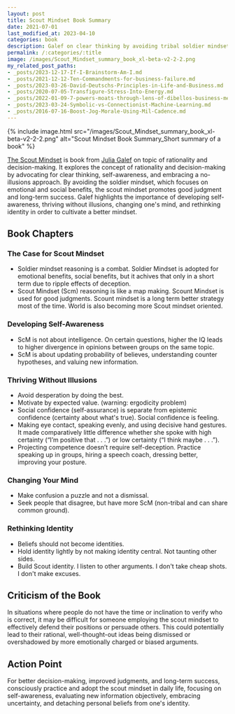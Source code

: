 ```yaml
---
layout: post
title: Scout Mindset Book Summary
date: 2021-07-01
last_modified_at: 2023-04-10
categories: book
description: Galef on clear thinking by avoiding tribal soldier mindset, self-awareness, no-illusions, changing mind, criticism.
permalink: /:categories/:title
image: /images/Scout_Mindset_summary_book_xl-beta-v2-2-2.png
my_related_post_paths:
- _posts/2023-12-17-If-I-Brainstorm-Am-I.md
- _posts/2021-12-12-Ten-Commandments-for-business-failure.md
- _posts/2023-03-26-David-Deutschs-Principles-in-Life-and-Business.md
- _posts/2020-07-05-Transfigure-Stress-Into-Energy.md
- _posts/2022-01-09-7-powers-moats-through-lens-of-dibellos-business-mental-model.md
- _posts/2023-03-24-Symbolic-vs-Connectionist-Machine-Learning.md
- _posts/2016-07-16-Boost-Jog-Morale-Using-Mil-Cadence.md
---
```



{% include image.html src="/images/Scout_Mindset_summary_book_xl-beta-v2-2-2.png" alt="Scout Mindset Book Summary_Short summary of a book" %}


[The Scout Mindset](https://www.goodreads.com/book/show/42041926-the-scout-mindset) is book from [Julia Galef](https://juliagalef.com/) on topic of rationality and decision-making.
It explores the concept of rationality and decision-making by advocating for clear thinking, self-awareness, and embracing a no-illusions approach. By avoiding the soldier mindset, which focuses on emotional and social benefits, the scout mindset promotes good judgment and long-term success. Galef highlights the importance of developing self-awareness, thriving without illusions, changing one's mind, and rethinking identity in order to cultivate a better mindset.

## Book Chapters
###  The Case for Scout Mindset
- Soldier mindset reasoning is a combat. Soldier Mindset is adopted for emotional benefits, social benefits, but it achives that only in a short term due to ripple effects of deception.
- Scout Mindset (Scm) reasoning is like a map making. Scount Mindset is used for good judgments. Scount mindset is a long term better strategy most of the time. World is also becoming more Scout mindset oriented.

###  Developing Self-Awareness
- ScM is not about intelligence. On certain questions, higher the IQ leads to higher divergence in opinions between groups on the same topic.
- ScM is about updating probability of believes, understanding counter hypotheses, and valuing new information.

###  Thriving Without Illusions
- Avoid desperation by doing the best.
- Motivate by expected value. (warning: ergodicity problem)
- Social confidence (self-assurance) is separate from epistemic confidence (certainty about what's true). Social confidence is feeling.
- Making eye contact, speaking evenly, and using decisive hand gestures. It made comparatively little difference whether she spoke with high certainty (“I’m positive that . . .”) or low certainty (“I think maybe . . .”).
- Projecting competence doesn’t require self-deception. Practice speaking up in groups, hiring a speech coach, dressing better, improving your posture.

### Changing Your Mind
- Make confusion a puzzle and not a dismissal.
- Seek people that disagree, but have more ScM (non-tribal and can share common ground).

### Rethinking Identity
- Beliefs should not become identities.
- Hold identity lightly by not making identity central. Not taunting other sides.
- Build Scout identity. I listen to other arguments. I don't take cheap shots. I don't make excuses.

## Criticism of the Book
In situations where people do not have the time or inclination to verify who is correct, it may be difficult for someone employing the scout mindset to effectively defend their positions or persuade others. This could potentially lead to their rational, well-thought-out ideas being dismissed or overshadowed by more emotionally charged or biased arguments.

## Action Point
For better decision-making, improved judgments, and long-term success, consciously practice and adopt the scout mindset in daily life, focusing on self-awareness, evaluating new information objectively, embracing uncertainty, and detaching personal beliefs from one's identity.
